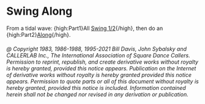 
# Swing Along

From a tidal wave:
{high:Part1}All [ Swing 1/2](../a2/swing.md){/high}, then do an
{high:Part2}[Along](along.md){/high}.

###### @ Copyright 1983, 1986-1988, 1995-2021 Bill Davis, John Sybalsky and CALLERLAB Inc., The International Association of Square Dance Callers. Permission to reprint, republish, and create derivative works without royalty is hereby granted, provided this notice appears. Publication on the Internet of derivative works without royalty is hereby granted provided this notice appears. Permission to quote parts or all of this document without royalty is hereby granted, provided this notice is included. Information contained herein shall not be changed nor revised in any derivation or publication.
